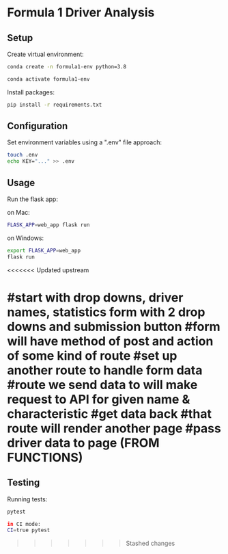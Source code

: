 # Formula 1 Driver Analysis

## Setup

Create virtual environment:

```sh
conda create -n formula1-env python=3.8
```

```sh
conda activate formula1-env
```

Install packages:

```sh
pip install -r requirements.txt
```


## Configuration

Set environment variables using a ".env" file approach:

```sh
touch .env
echo KEY="..." >> .env

```

## Usage

Run the flask app:

on Mac:
```sh
FLASK_APP=web_app flask run
```
on Windows:
```sh
export FLASK_APP=web_app
flask run
```

<<<<<<< Updated upstream

###
#start with drop downs, driver names, statistics 
form with 2 drop downs and submission button 
#form will have method of post and action of some kind of route 
#set up another route to handle form data 
#route we send data to will make request to API for given name & characteristic 
#get data back 
#that route will render another page
#pass driver data to page (FROM FUNCTIONS)
=======
## Testing

Running tests:

```sh
pytest

in CI mode:
CI=true pytest
```
>>>>>>> Stashed changes
